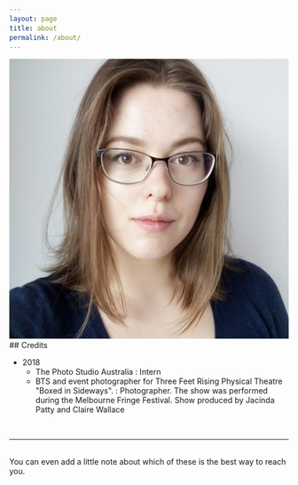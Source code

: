 ```yaml
---
layout: page
title: about
permalink: /about/
---
```


<img class="col one right" src="/img/avatar.jpg">

<br/>
## Credits

* 2018
  * The Photo Studio Australia : Intern
  * BTS and event photographer for Three Feet Rising Physical Theatre "Boxed in Sideways". : Photographer. The show was performed during the Melbourne Fringe Festival. Show produced by Jacinda Patty and Claire Wallace

<br/>
<hr/>
<br/>
<span class="contacticon center">
	<a href="mailto:svet.wis@gmail.com"><i class="fa fa-envelope-square"></i></a>
	<a href="https://www.facebook.com/keostudio" target="_blank"><i class="fa fa-facebook-square"></i></a>
	<a href="https://keo-studio.pixieset.com/" target="_blank"><i class="fa fa-tumblr-square"></i></a>
	<a href="https://www.instagram.com/keo_studio_photography" target="_blank"><i class="fa fa-instagram-square"></i></a>
</span>

<div class="col three caption">
	You can even add a little note about which of these is the best way to reach you.
</div>

